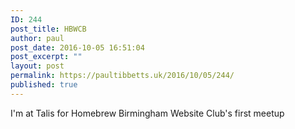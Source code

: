 ```yaml
---
ID: 244
post_title: HBWCB
author: paul
post_date: 2016-10-05 16:51:04
post_excerpt: ""
layout: post
permalink: https://paultibbetts.uk/2016/10/05/244/
published: true
---
```

I'm at Talis for Homebrew Birmingham Website Club's first meetup